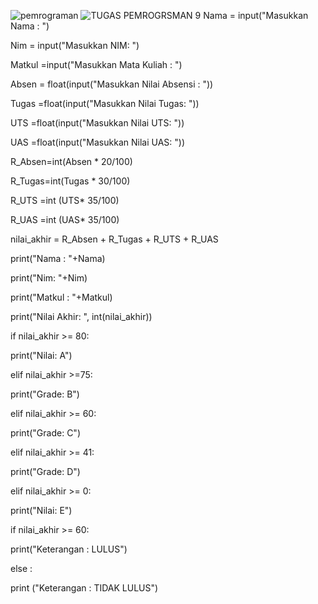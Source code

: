 ![pemrograman](https://user-images.githubusercontent.com/118960008/203720888-8cdc97d8-73aa-4226-b50b-8e83f6eef102.jpeg)
![TUGAS PEMROGRSMAN 9](https://user-images.githubusercontent.com/118960008/203720806-af8ae677-9c60-4e22-a526-8a12dd5e8f17.png)
Nama = input("Masukkan Nama : ")

Nim = input("Masukkan NIM: ")

Matkul =input("Masukkan Mata Kuliah : ")

Absen = float(input("Masukkan Nilai Absensi : "))

Tugas =float(input("Masukkan Nilai Tugas: "))

UTS =float(input("Masukkan Nilai UTS: "))

UAS =float(input("Masukkan Nilai UAS: "))

R_Absen=int(Absen * 20/100)

R_Tugas=int(Tugas * 30/100)

R_UTS =int (UTS* 35/100)

R_UAS =int (UAS* 35/100)

nilai_akhir = R_Absen + R_Tugas + R_UTS + R_UAS

print("Nama : "+Nama)

print("Nim: "+Nim)

print("Matkul : "+Matkul)

print("Nilai Akhir: ", int(nilai_akhir))

if nilai_akhir >= 80:

print("Nilai: A")

elif nilai_akhir >=75:

print("Grade: B")

elif nilai_akhir >= 60:

print("Grade: C")

elif nilai_akhir >= 41:

print("Grade: D")

elif nilai_akhir >= 0:

print("Nilai: E")

if nilai_akhir >= 60:

print("Keterangan : LULUS")

else :

print ("Keterangan : TIDAK LULUS")


